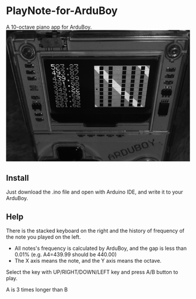 # PlayNote-for-ArduBoy
A 10-octave piano app for ArduBoy.
![alt text](https://raw.githubusercontent.com/Sh1n0g1/PlayNote-for-ArduBoy/master/PlayNote_picture.png)

## Install
Just download the .ino file and open with Arduino IDE, and write it to your ArduBoy.

## Help
There is the stacked keyboard on the right and the history of frequency of the note you played on the left.
* All notes's frequency is calculated by ArduBoy, and the gap is less than 0.01% (e.g. A4=439.99 should be 440.00)
* The X axis means the note, and the Y axis means the octave.

Select the key with UP/RIGHT/DOWN/LEFT key and press A/B button to play.

A is 3 times longer than B

